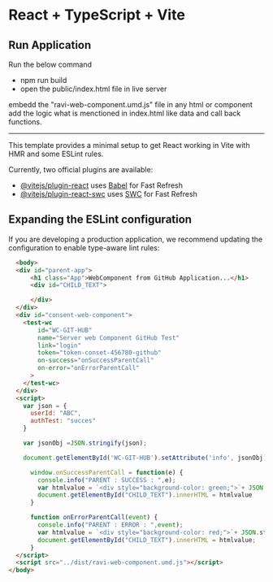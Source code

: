 # React + TypeScript + Vite

## Run Application

Run the below command

- npm run build
- open the public/index.html file in live server

embedd the "ravi-web-component.umd.js" file in any html or component add the logic what is menctioned in index.html like data and call back functions.

------------------------------------------------------------------

This template provides a minimal setup to get React working in Vite with HMR and some ESLint rules.

Currently, two official plugins are available:

- [@vitejs/plugin-react](https://github.com/vitejs/vite-plugin-react/blob/main/packages/plugin-react) uses [Babel](https://babeljs.io/) for Fast Refresh
- [@vitejs/plugin-react-swc](https://github.com/vitejs/vite-plugin-react/blob/main/packages/plugin-react-swc) uses [SWC](https://swc.rs/) for Fast Refresh

## Expanding the ESLint configuration

If you are developing a production application, we recommend updating the configuration to enable type-aware lint rules:

```html
  <body>
  <div id="parent-app">
      <h1 class="App">WebComponent from GitHub Application...</h1>
      <div id="CHILD_TEXT">

      </div>
  </div>
  <div id="consent-web-component">
    <test-wc 
        id="WC-GIT-HUB"
        name="Server web Component GitHub Test" 
        link="login" 
        token="token-conset-456780-github"
        on-success="onSuccessParentCall"
        on-error="onErrorParentCall"
      >
    </test-wc>
  </div>
  <script>
    var json = {
      userId: "ABC",
      authTest: "succes"
    }

    var jsonObj =JSON.stringify(json);

    document.getElementById('WC-GIT-HUB').setAttribute('info', jsonObj);

      window.onSuccessParentCall = function(e) {
        console.info("PARENT : SUCCESS : ",e);
        var htmlvalue = `<div style="background-color: green;">`+ JSON.stringify(e) +`</div>`;
        document.getElementById("CHILD_TEXT").innerHTML = htmlvalue
      }

      function onErrorParentCall(event) {
        console.info("PARENT : ERROR : ",event);
        var htmlvalue = `<div style="background-color: red;">`+ JSON.stringify(event) +`</div>`;
        document.getElementById("CHILD_TEXT").innerHTML = htmlvalue;
      }
  </script>
  <script src="../dist/ravi-web-component.umd.js"></script>
</body>

```

```js

```
